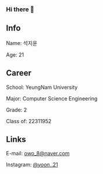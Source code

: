 ### Hi there 👋

## Info
Name: 석지윤

Age: 21


## Career
School: YeungNam University

Major: Computer Science Engineering

Grade: 2

Class of: 22311952


## Links
E-mail: owo_8@naver.com

Instagram: [@_yoon._.21](https://www.instagram.com/_yoon._.21/?hl=ko)
